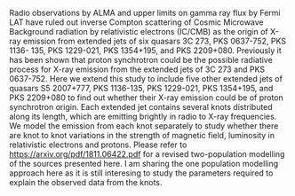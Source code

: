 Radio observations by ALMA and upper limits on gamma ray flux by Fermi LAT have ruled out inverse
Compton scattering of Cosmic Microwave Background radiation by relativistic electrons (IC/CMB)
as the origin of X-ray emission from extended jets of six quasars 3C 273, PKS 0637-752, PKS 1136-
135, PKS 1229-021, PKS 1354+195, and PKS 2209+080. Previously it has been shown that proton
synchrotron could be the possible radiative process for X-ray emission from the extended jets of 3C
273 and PKS 0637-752. Here we extend this study to include five other extended jets of quasars S5
2007+777, PKS 1136-135, PKS 1229-021, PKS 1354+195, and PKS 2209+080 to find out whether
their X-ray emission could be of proton synchrotron origin. Each extended jet contains several knots
distributed along its length, which are emitting brightly in radio to X-ray frequencies. We model the
emission from each knot separately to study whether there are knot to knot variations in the strength
of magnetic field, luminosity in relativistic electrons and protons.
Please refer to https://arxiv.org/pdf/1811.06422.pdf for a revised two-population modelling of the sources 
presented here. I am sharing the one population modelling approach here as it is still interesing to 
study the parameters required to explain the observed data from the knots.
